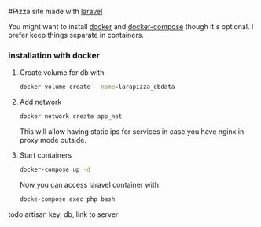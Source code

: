 #Pizza site made with [laravel](https://laravel.com/)

You might want to install [docker](https://docs.docker.com/get-docker/) and [docker-compose](https://docs.docker.com/compose/install/) though it's optional.
I prefer keep things separate in containers.


### installation with docker

1. Create volume for db with
    ```bash
    docker volume create --name=larapizza_dbdata
    ```

2. Add network
    ```bash
    docker network create app_net
    ``` 
    This will allow having static ips for services in case you have nginx in proxy mode outside.
    
3. Start containers
    ```bash
   docker-compose up -d 
   ```
   Now you can access laravel container with
   ```bash
   docke-compose exec php bash
   ``` 


todo artisan key, db, link to server
